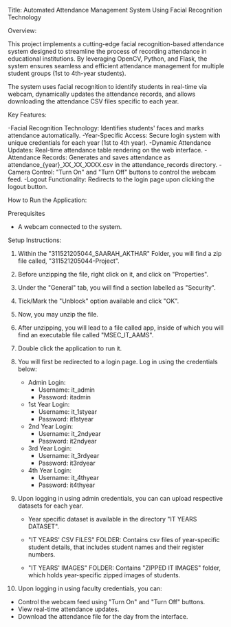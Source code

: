 Title: Automated Attendance Management System Using Facial Recognition Technology

Overview:

This project implements a cutting-edge facial recognition-based attendance system designed to streamline the process of recording attendance in educational institutions. By leveraging OpenCV, Python, and Flask, the system ensures seamless and efficient attendance management for multiple student groups (1st to 4th-year students).

The system uses facial recognition to identify students in real-time via webcam, dynamically updates the attendance records, and allows downloading the attendance CSV files specific to each year.

Key Features: 

-Facial Recognition Technology: Identifies students' faces and marks attendance automatically.
-Year-Specific Access: Secure login system with unique credentials for each year (1st to 4th year).
-Dynamic Attendance Updates: Real-time attendance table rendering on the web interface.
-Attendance Records: Generates and saves attendance as attendance_{year}_XX_XX_XXXX.csv in the attendance_records directory.
-Camera Control: "Turn On" and "Turn Off" buttons to control the webcam feed.
-Logout Functionality: Redirects to the login page upon clicking the logout button.


How to Run the Application:

Prerequisites
- A webcam connected to the system.

Setup Instructions:
1. Within the "311521205044_SAARAH_AKTHAR" Folder, you will find a zip file called, "311521205044-Project". 

2. Before unzipping the file, right click on it, and click on "Properties". 

3. Under the "General" tab, you will find a section labelled as "Security". 

4. Tick/Mark the "Unblock" option available and click "OK". 

5. Now, you may unzip the file. 

6. After unzipping, you will lead to a file called app, inside of which you will find an executable file called "MSEC_IT_AAMS". 

7. Double click the application to run it. 

8. You will first be redirected to a login page. Log in using the credentials below:
   - Admin Login:  
     - Username: it_admin  
     - Password: itadmin
   - 1st Year Login:  
     - Username: it_1styear  
     - Password: it1styear
   - 2nd Year Login:  
     - Username: it_2ndyear  
     - Password: it2ndyear
   - 3rd Year Login:  
     - Username: it_3rdyear  
     - Password: it3rdyear
   - 4th Year Login:  
     - Username: it_4thyear  
     - Password: it4thyear

9. Upon logging in using admin credentials, you can can upload respective datasets for each year. 
	- Year specific dataset is available in the directory "IT YEARS DATASET". 

	- "IT YEARS' CSV FILES" FOLDER: Contains csv files of year-specific student details, that includes student names and their 			register numbers. 

	- "IT YEARS' IMAGES" FOLDER: Contains "ZIPPED IT IMAGES" folder, which holds year-specific zipped images of students. 

10. Upon logging in using faculty credentials, you can:
   - Control the webcam feed using "Turn On" and "Turn Off" buttons.
   - View real-time attendance updates.
   - Download the attendance file for the day from the interface.



